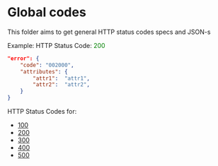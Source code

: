 # Global codes
This folder aims to get general HTTP status codes specs and JSON-s

Example:
HTTP Status Code: <span style="color:green">200</span>
```json
"error": {
    "code": "002000",
    "attributes": {
        "attr1":  "attr1",
        "attr2":  "attr2",
    }
}
```

HTTP Status Codes for:
- [100](00/100/README.md)
- [200](00/200/README.md)
- [300](00/300/README.md)
- [400](00/400/README.md)
- [500](00/500/README.md)